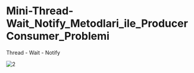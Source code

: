 # Mini-Thread-Wait_Notify_Metodlari_ile_ProducerConsumer_Problemi
Thread - Wait - Notify

![2](https://user-images.githubusercontent.com/48295407/152641597-f7bed409-66fb-4139-95bb-8e59d3e51c1d.PNG)
